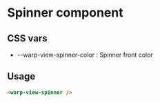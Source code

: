 # Spinner component
 
## CSS vars
 
- --warp-view-spinner-color : Spinner front color

## Usage

```html
<warp-view-spinner />
```